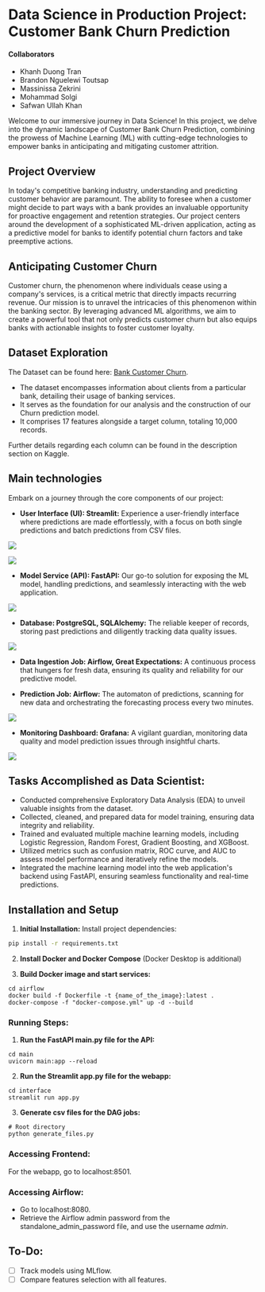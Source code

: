 # Data Science in Production Project: Customer Bank Churn Prediction

#### Collaborators
- Khanh Duong Tran
- Brandon Nguelewi Toutsap
- Massinissa Zekrini
- Mohammad Solgi
- Safwan Ullah Khan

Welcome to our immersive journey in Data Science! In this project, we delve into the dynamic landscape of Customer Bank Churn Prediction, combining the prowess of Machine Learning (ML) with cutting-edge technologies to empower banks in anticipating and mitigating customer attrition.

## Project Overview

In today's competitive banking industry, understanding and predicting customer behavior are paramount. The ability to foresee when a customer might decide to part ways with a bank provides an invaluable opportunity for proactive engagement and retention strategies. Our project centers around the development of a sophisticated ML-driven application, acting as a predictive model for banks to identify potential churn factors and take preemptive actions.

## Anticipating Customer Churn

Customer churn, the phenomenon where individuals cease using a company's services, is a critical metric that directly impacts recurring revenue. Our mission is to unravel the intricacies of this phenomenon within the banking sector. By leveraging advanced ML algorithms, we aim to create a powerful tool that not only predicts customer churn but also equips banks with actionable insights to foster customer loyalty.

## Dataset Exploration

The Dataset can be found here: [Bank Customer Churn](https://www.kaggle.com/datasets/radheshyamkollipara/bank-customer-churn). 
- The dataset encompasses information about clients from a particular bank, detailing their usage of banking services. 
- It serves as the foundation for our analysis and the construction of our Churn prediction model. 
- It comprises 17 features alongside a target column, totaling 10,000 records. 

Further details regarding each column can be found in the description section on Kaggle.

## Main technologies

Embark on a journey through the core components of our project:

- **User Interface (UI): Streamlit:** Experience a user-friendly interface where predictions are made effortlessly, with a focus on both single predictions and batch predictions from CSV files.

![](images/prediction_page.jpeg)


![](images/past_pred.jpeg)


  
- **Model Service (API): FastAPI:** Our go-to solution for exposing the ML model, handling predictions, and seamlessly interacting with the web application.

![](images/job_board.jpeg)

- **Database: PostgreSQL, SQLAlchemy:** The reliable keeper of records, storing past predictions and diligently tracking data quality issues.

![](images/features.jpeg)

- **Data Ingestion Job: Airflow, Great Expectations:** A continuous process that hungers for fresh data, ensuring its quality and reliability for our predictive model.

- **Prediction Job: Airflow:** The automaton of predictions, scanning for new data and orchestrating the forecasting process every two minutes.


![](images/dags.jpeg)

- **Monitoring Dashboard: Grafana:** A vigilant guardian, monitoring data quality and model prediction issues through insightful charts.

![](images/dashboard.png)

## Tasks Accomplished as Data Scientist:
- Conducted comprehensive Exploratory Data Analysis (EDA) to unveil valuable insights from the dataset.
- Collected, cleaned, and prepared data for model training, ensuring data integrity and reliability.
- Trained and evaluated multiple machine learning models, including Logistic Regression, Random Forest, Gradient Boosting, and XGBoost.
- Utilized metrics such as confusion matrix, ROC curve, and AUC to assess model performance and iteratively refine the models.
- Integrated the machine learning model into the web application's backend using FastAPI, ensuring seamless functionality and real-time predictions.

## Installation and Setup

1. **Initial Installation:**
Install project dependencies:

```bash
pip install -r requirements.txt
```

2. **Install Docker and Docker Compose** (Docker Desktop is additional)

3. **Build Docker image and start services:**

```commandline
cd airflow
docker build -f Dockerfile -t {name_of_the_image}:latest . 
docker-compose -f "docker-compose.yml" up -d --build
```

### Running Steps:
1. **Run the FastAPI main.py file for the API:**

```commandline
cd main
uvicorn main:app --reload
```

2. **Run the Streamlit app.py file for the webapp:**

```commandline
cd interface
streamlit run app.py
```

3. **Generate csv files for the DAG jobs:**

```commandline
# Root directory
python generate_files.py
```

### Accessing Frontend:
For the webapp, go to localhost:8501.

### Accessing Airflow:
- Go to localhost:8080.
- Retrieve the Airflow admin password from the standalone_admin_password file, and use the username *admin*.

## To-Do:

- [ ] Track models using MLflow.
- [ ] Compare features selection with all features.
